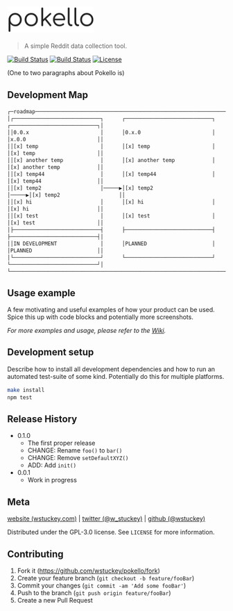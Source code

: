 <a href="#"><img src="./assets/asset_logo.png" alt="pokello" width="200"/></a>
---

> A simple Reddit data collection tool.

[![Build Status][stars-image]][stars-url]
[![Build Status][forks-image]][forks-url]
[![License][license-image]][license-url]

(One to two paragraphs about Pokello is)

## Development Map
```
┌─roadmap──────────────────────────────────────────────────────────────────────────────────────────────┐
│┌────────────────────────────┐      ┌────────────────────────────┐      ┌────────────────────────────┐│
││0.0.x                       │      │0.x.0                       │      │x.0.0                       ││
││[x] temp                    │      │[x] temp                    │      │[x] temp                    ││
││[x] another temp            │      │[x] another temp            │      │[x] another temp            ││
││[x] temp44                  │      │[x] temp44                  │      │[x] temp44                  ││
││[x] temp2                   │─────▶│[x] temp2                   │─────▶│[x] temp2                   ││
││[x] hi                      │      │[x] hi                      │      │[x] hi                      ││
││[x] test                    │      │[x] test                    │      │[x] test                    ││
│├────────────────────────────┤      ├────────────────────────────┤      ├────────────────────────────┤│
││IN DEVELOPMENT              │      │PLANNED                     │      │PLANNED                     ││
│└────────────────────────────┘      └────────────────────────────┘      └────────────────────────────┘│
└──────────────────────────────────────────────────────────────────────────────────────────────────────┘
```

## Usage example

A few motivating and useful examples of how your product can be used. Spice this up with code blocks and potentially more screenshots.

_For more examples and usage, please refer to the [Wiki][wiki]._

## Development setup

Describe how to install all development dependencies and how to run an automated test-suite of some kind. Potentially do this for multiple platforms.

```sh
make install
npm test
```

## Release History

* 0.1.0
    * The first proper release
    * CHANGE: Rename `foo()` to `bar()`
    * CHANGE: Remove `setDefaultXYZ()`
    * ADD: Add `init()`
* 0.0.1
    * Work in progress

## Meta

[website (wstuckey.com)](https://www.wstuckey.com) | [twitter (@w_stuckey)](https://twitter.com/w_stuckey) | [github (@wstuckey)](https://github.com/wstuckey)

Distributed under the GPL-3.0 license. See ``LICENSE`` for more information.


## Contributing

1. Fork it (<https://github.com/wstuckey/pokello/fork>)
2. Create your feature branch (`git checkout -b feature/fooBar`)
3. Commit your changes (`git commit -am 'Add some fooBar'`)
4. Push to the branch (`git push origin feature/fooBar`)
5. Create a new Pull Request

<!-- Markdown link & img dfn's -->
[forks-image]: https://img.shields.io/github/forks/wstuckey/pokello.svg?style=flat-square
[forks-url]: https://github.com/wstuckey/pokello
[stars-image]: https://img.shields.io/github/stars/wstuckey/pokello.svg?style=flat-square
[stars-url]: https://github.com/wstuckey/pokello
[license-image]: https://img.shields.io/github/license/wstuckey/pokello.svg?style=flat-square
[license-url]: https://github.com/wstuckey/pokello
[wiki]: https://github.com/wstuckey/pokello/wiki
